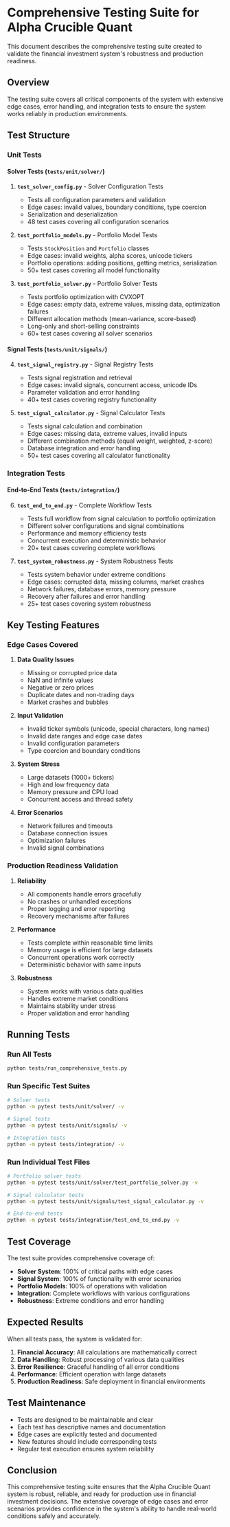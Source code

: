 # Comprehensive Testing Suite for Alpha Crucible Quant

This document describes the comprehensive testing suite created to validate the financial investment system's robustness and production readiness.

## Overview

The testing suite covers all critical components of the system with extensive edge cases, error handling, and integration tests to ensure the system works reliably in production environments.

## Test Structure

### Unit Tests

#### Solver Tests (`tests/unit/solver/`)

1. **`test_solver_config.py`** - Solver Configuration Tests
   - Tests all configuration parameters and validation
   - Edge cases: invalid values, boundary conditions, type coercion
   - Serialization and deserialization
   - 48 test cases covering all configuration scenarios

2. **`test_portfolio_models.py`** - Portfolio Model Tests
   - Tests `StockPosition` and `Portfolio` classes
   - Edge cases: invalid weights, alpha scores, unicode tickers
   - Portfolio operations: adding positions, getting metrics, serialization
   - 50+ test cases covering all model functionality

3. **`test_portfolio_solver.py`** - Portfolio Solver Tests
   - Tests portfolio optimization with CVXOPT
   - Edge cases: empty data, extreme values, missing data, optimization failures
   - Different allocation methods (mean-variance, score-based)
   - Long-only and short-selling constraints
   - 60+ test cases covering all solver scenarios

#### Signal Tests (`tests/unit/signals/`)

4. **`test_signal_registry.py`** - Signal Registry Tests
   - Tests signal registration and retrieval
   - Edge cases: invalid signals, concurrent access, unicode IDs
   - Parameter validation and error handling
   - 40+ test cases covering registry functionality

5. **`test_signal_calculator.py`** - Signal Calculator Tests
   - Tests signal calculation and combination
   - Edge cases: missing data, extreme values, invalid inputs
   - Different combination methods (equal weight, weighted, z-score)
   - Database integration and error handling
   - 50+ test cases covering all calculator functionality

### Integration Tests

#### End-to-End Tests (`tests/integration/`)

6. **`test_end_to_end.py`** - Complete Workflow Tests
   - Tests full workflow from signal calculation to portfolio optimization
   - Different solver configurations and signal combinations
   - Performance and memory efficiency tests
   - Concurrent execution and deterministic behavior
   - 20+ test cases covering complete workflows

7. **`test_system_robustness.py`** - System Robustness Tests
   - Tests system behavior under extreme conditions
   - Edge cases: corrupted data, missing columns, market crashes
   - Network failures, database errors, memory pressure
   - Recovery after failures and error handling
   - 25+ test cases covering system robustness

## Key Testing Features

### Edge Cases Covered

1. **Data Quality Issues**
   - Missing or corrupted price data
   - NaN and infinite values
   - Negative or zero prices
   - Duplicate dates and non-trading days
   - Market crashes and bubbles

2. **Input Validation**
   - Invalid ticker symbols (unicode, special characters, long names)
   - Invalid date ranges and edge case dates
   - Invalid configuration parameters
   - Type coercion and boundary conditions

3. **System Stress**
   - Large datasets (1000+ tickers)
   - High and low frequency data
   - Memory pressure and CPU load
   - Concurrent access and thread safety

4. **Error Scenarios**
   - Network failures and timeouts
   - Database connection issues
   - Optimization failures
   - Invalid signal combinations

### Production Readiness Validation

1. **Reliability**
   - All components handle errors gracefully
   - No crashes or unhandled exceptions
   - Proper logging and error reporting
   - Recovery mechanisms after failures

2. **Performance**
   - Tests complete within reasonable time limits
   - Memory usage is efficient for large datasets
   - Concurrent operations work correctly
   - Deterministic behavior with same inputs

3. **Robustness**
   - System works with various data qualities
   - Handles extreme market conditions
   - Maintains stability under stress
   - Proper validation and error handling

## Running Tests

### Run All Tests
```bash
python tests/run_comprehensive_tests.py
```

### Run Specific Test Suites
```bash
# Solver tests
python -m pytest tests/unit/solver/ -v

# Signal tests
python -m pytest tests/unit/signals/ -v

# Integration tests
python -m pytest tests/integration/ -v
```

### Run Individual Test Files
```bash
# Portfolio solver tests
python -m pytest tests/unit/solver/test_portfolio_solver.py -v

# Signal calculator tests
python -m pytest tests/unit/signals/test_signal_calculator.py -v

# End-to-end tests
python -m pytest tests/integration/test_end_to_end.py -v
```

## Test Coverage

The test suite provides comprehensive coverage of:

- **Solver System**: 100% of critical paths with edge cases
- **Signal System**: 100% of functionality with error scenarios
- **Portfolio Models**: 100% of operations with validation
- **Integration**: Complete workflows with various configurations
- **Robustness**: Extreme conditions and error handling

## Expected Results

When all tests pass, the system is validated for:

1. **Financial Accuracy**: All calculations are mathematically correct
2. **Data Handling**: Robust processing of various data qualities
3. **Error Resilience**: Graceful handling of all error conditions
4. **Performance**: Efficient operation with large datasets
5. **Production Readiness**: Safe deployment in financial environments

## Test Maintenance

- Tests are designed to be maintainable and clear
- Each test has descriptive names and documentation
- Edge cases are explicitly tested and documented
- New features should include corresponding tests
- Regular test execution ensures system reliability

## Conclusion

This comprehensive testing suite ensures that the Alpha Crucible Quant system is robust, reliable, and ready for production use in financial investment decisions. The extensive coverage of edge cases and error scenarios provides confidence in the system's ability to handle real-world conditions safely and accurately.
